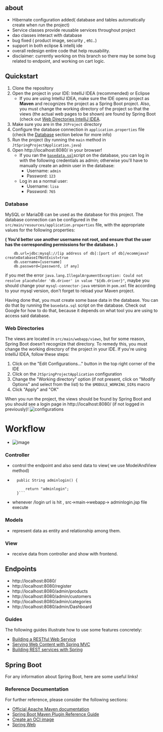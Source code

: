 


## about
- Hibernate configuration added( database and tables automatically create when run the project)
- Service classes provide reusable services throughout project
- dao classes interact with database 
- bug fixed ( product image, security , etc..)
- support in both eclipse & intellij ide
- overall redesign entire code that help reusability. 
- disclaimer: currently working on this branch so there may be some bug related to endpoint, and working on cart logic.
  
## Quickstart

1. Clone the repository
2. Open the project in your IDE: IntelliJ IDEA (recommended) or Eclipse
    * If you are using IntelliJ IDEA, make sure the IDE opens project as **Maven** and recognizes the project as a Spring Boot project. Also, you must change the working directory of the project so that the views (the actual web pages to be shown) are found by Spring Boot (check out [Web Directories IntelliJ IDEA](#web-directories).
3. Make sure you are in the `JtProject` directory
4. Configure the database connection in `application.properties` file (check the [Database](#database) section below for more info)
5. Run the project (by running the `main` method in `JtSpringProjectApplication.java`)
6. Open http://localhost:8080/ in your browser!
   * If you ran the [`basedata.sql`](https://github.com/jaygajera17/E-commerce-project-springBoot/blob/master2/JtProject/basedata.sql)script on the database, you can log in with the following credentials as admin; otherwise you'll have to manually create an admin user in the database:
     * Username: `admin`
     * Password: `123`
   * Log in as a normal user:
     * Username: `lisa`
     * Password: `765`

### Database

MySQL or MariaDB can be used as the database for this project. The database connection can be configured in the `src/main/resources/application.properties` file, with the appropriate values for the following properties:

**( You'd better use another username not root, and ensure that the user has the corresponding permissions for the database. )**

```properties
    db.url=jdbc:mysql://[ip address of db]:[port of db]/ecommjava?createDatabaseIfNotExist=true
    db.username=[username]
    db.password=[password, if any]
```

if you met the error `java.lang.IllegalArgumentException: Could not resolve placeholder 'db.driver' in value "${db.driver}"`, maybe you should change your `mysql-connector-java` version in `pom.xml` file according to your mysql version, don't forget to reload your Maven project.

Having done that, you must create some base data in the database. You can do that by running the `basedata.sql` script on the database. Check out Google for how to do that, because it depends on what tool you are using to access said database. 

### Web Directories

The views are located in `src/main/webapp/views`, but for some reason, Spring Boot doesn't recognize that directory. To remedy this, you must change the working directory of the project in your IDE. If you're using IntelliJ IDEA, follow these steps:

1. Click on the "Edit Configurations..." button in the top right corner of the IDE
2. Click on the `JtSpringProjectApplication` configuration
3. Change the "Working directory" option (if not present, click on "Modify Options" and select from the list) to the `$MODULE_WORKING_DIR$` macro
4. Click "Apply" and "OK"


When you run the project, the views should be found by Spring Boot and you should see a login page in http://localhost:8080/ (if not logged in previously)!
![configurations](image.png)

# Workflow
- ![image](https://github.com/jaygajera17/E-commerce-project-springBoot/assets/81226571/69951cb7-65e2-4225-8681-2542859aaec6)
### Controller
- control the endpoint and also send data to view( we use ModelAndView method)
- ``` @GetMapping("login")
	public String adminlogin() {
		
		return "adminlogin";
	}```
- whenever /login url is hit , src->main->webapp-> adminlogin.jsp file execute
### Models
- represent data as entity and relationship among them.

### View
- receive data from controller and show with frontend.

## Endpoints
- http://localhost:8080/
- http://localhost:8080/register
- http://localhost:8080/admin/products
- http://localhost:8080/admin/customers
- http://localhost:8080/admin/categories
- http://localhost:8080/admin/Dashboard


### Guides
The following guides illustrate how to use some features concretely:

* [Building a RESTful Web Service](https://spring.io/guides/gs/rest-service/)
* [Serving Web Content with Spring MVC](https://spring.io/guides/gs/serving-web-content/)
* [Building REST services with Spring](https://spring.io/guides/tutorials/bookmarks/)

## Spring Boot

For any information about Spring Boot, here are some useful links!

### Reference Documentation
For further reference, please consider the following sections:

* [Official Apache Maven documentation](https://maven.apache.org/guides/index.html)
* [Spring Boot Maven Plugin Reference Guide](https://docs.spring.io/spring-boot/docs/2.6.4/maven-plugin/reference/html/)
* [Create an OCI image](https://docs.spring.io/spring-boot/docs/2.6.4/maven-plugin/reference/html/#build-image)
* [Spring Web](https://docs.spring.io/spring-boot/docs/2.6.4/reference/htmlsingle/#boot-features-developing-web-applications)



